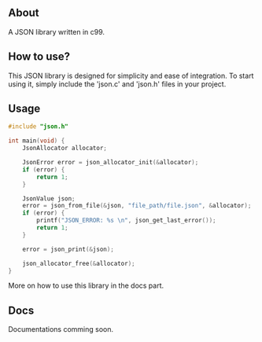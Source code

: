 ## About
A JSON library written in c99.


## How to use?
This JSON library is designed for simplicity and ease of integration. To start using it, simply include the 'json.c' and 'json.h' files in your project.

## Usage
```c
#include "json.h"

int main(void) {
    JsonAllocator allocator;

    JsonError error = json_allocator_init(&allocator);
    if (error) {
        return 1;
    }

    JsonValue json;
    error = json_from_file(&json, "file_path/file.json", &allocator);
    if (error) {
        printf("JSON_ERROR: %s \n", json_get_last_error());
        return 1;
    }

    error = json_print(&json);

    json_allocator_free(&allocator);
}
```
More on how to use this library in the docs part.


## Docs
Documentations comming soon.